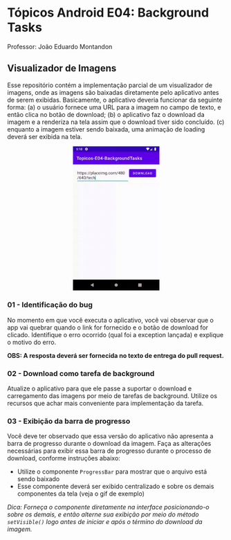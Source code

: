 # Tópicos Android E04: Background Tasks

Professor: João Eduardo Montandon

## Visualizador de Imagens

Esse repositório contém a implementação parcial de um visualizador de imagens, onde as imagens são baixadas diretamente pelo aplicativo antes de serem exibidas.
Basicamente, o aplicativo deveria funcionar da seguinte forma: 
(a) o usuário fornece uma URL para a imagem no campo de texto, e então clica no botão de download; 
(b) o aplicativo faz o download da imagem e a renderiza na tela assim que o download tiver sido concluído.
(c) enquanto a imagem estiver sendo baixada, uma animação de loading deverá ser exibida na tela.

<img src="./assets/prototype.gif" style="margin: auto; display: block;" width="200" />

### 01 - Identificação do bug

No momento em que você executa o aplicativo, você vai observar que o app vai quebrar quando o link for fornecido e o botão de download for clicado.
Identifique o erro ocorrido (qual foi a exception lançada) e explique o motivo do erro.

**OBS: A resposta deverá ser fornecida no texto de entrega do pull request.**

### 02 - Download como tarefa de background

Atualize o aplicativo para que ele passe a suportar o download e carregamento das imagens por meio de tarefas de background.
Utilize os recursos que achar mais conveniente para implementação da tarefa.

### 03 - Exibição da barra de progresso

Você deve ter observado que essa versão do aplicativo não apresenta a barra de progresso durante o download da imagem.
Faça as alterações necessárias para exibir essa barra de progresso durante o processo de download, conforme instruções abaixo:

* Utilize o componente `ProgressBar` para mostrar que o arquivo está sendo baixado
* Esse componente deverá ser exibido centralizado e sobre os demais componentes da tela (veja o gif de exemplo)

*Dica: Forneça o componente diretamente na interface posicionando-o sobre os demais, e então alterne sua exibição por meio do método `setVisible()` logo antes de iniciar e após o término do download da imagem.* 
